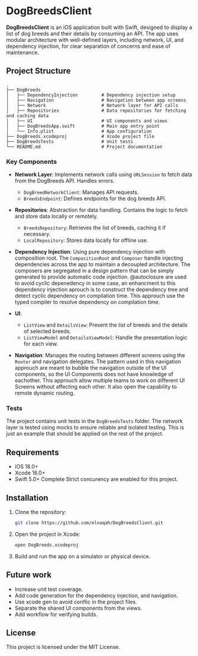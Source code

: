 
# DogBreedsClient

**DogBreedsClient** is an iOS application built with Swift, designed to display a list of dog breeds and their details by consuming an API. The app uses modular architecture with well-defined layers, including network, UI, and dependency injection, for clear separation of concerns and ease of maintenance.

## Project Structure

```
.
├── DogBreeds
│   ├── DependencyInjection         # Dependency injection setup
│   ├── Navigation                  # Navigation between app screens
│   ├── Network                     # Network layer for API calls
│   ├── Repositories                # Data repositories for fetching and caching data
│   ├── UI                          # UI components and views
│   ├── DogBreedsApp.swift          # Main app entry point
│   └── Info.plist                  # App configuration
├── DogBreeds.xcodeproj             # Xcode project file
├── DogBreedsTests                  # Unit tests
└── README.md                       # Project documentation
```

### Key Components

- **Network Layer**: Implements network calls using `URLSession` to fetch data from the DogBreeds API. Handles errors.
  - `DogBreedNetworkClient`: Manages API requests.
  - `BreedsEndpoint`: Defines endpoints for the dog breeds API.

- **Repositories**: Abstraction for data handling. Contains the logic to fetch and store data locally or remotely.
  - `BreedsRepository`: Retrieves the list of breeds, caching it if necessary.
  - `LocalRepository`: Stores data locally for offline use.

- **Dependency Injection**: 
Using pure dependency injection with composition root.
The `CompositionRoot` and `Composer` handle injecting dependencies across the app to maintain a decoupled architecture.
The composers are segregated in a design pattern that can be simply generated to provide automatic code injection.
@autoclosure are used to avoid cyclic depenedency in some case, an enhancment to this dependency injection aprouch is to construct the dependency tree and detect cyclic dependency on compilation time.
This approuch use the typed compiler to resolve dependency on compilation time.

- **UI**: 
  - `ListView` and `DetailsView`: Present the list of breeds and the details of selected breeds.
  - `ListViewModel` and `DetailsViewModel`: Handle the presentation logic for each view.

- **Navigation**: Manages the routing between different screens using the `Router` and navigation delegates.
The pattern used in this navigation approuch are meant to bubble the navigation outside of the UI components, so the UI Components does not have knowledge of eachother.
This approuch allow multiple teams to work on different UI Screens without affecting each other. 
It also open the capability to remote dynamic routing.

### Tests

The project contains unit tests in the `DogBreedsTests` folder.
The network layer is tested using mocks to ensure reliable and isolated testing.
This is just an example that should be applied on the rest of the project.

## Requirements

- iOS 18.0+
- Xcode 16.0+
- Swift 5.0+
Complete Strict concurency are enabled for this project.

## Installation

1. Clone the repository:
   ```bash
   git clone https://github.com/elnaqah/DogBreedsClient.git
   ```
2. Open the project in Xcode:
   ```bash
   open DogBreeds.xcodeproj
   ```
3. Build and run the app on a simulator or physical device.

## Future work

- Increase unit test coverage.
- Add code generation for the dependency injection, and navigation.
- Use xcode gen to avoid conflic in the project files.
- Separate the shared UI components from the views.
- Add workflow for verifying builds.

## License

This project is licensed under the MIT License.